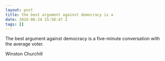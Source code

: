 ```yaml
---
layout: post
title: the best argument against democracy is a
date: 2016-06-24 15:50:47 Z
tags: []
---
```

The best argument against democracy is a five-minute conversation with the average voter.

Winston Churchill

